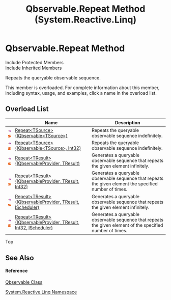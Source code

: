 ﻿---
title: Qbservable.Repeat Method  (System.Reactive.Linq)
TOCTitle: Repeat Method
ms:assetid: Overload:System.Reactive.Linq.Qbservable.Repeat
ms:mtpsurl: https://msdn.microsoft.com/en-us/library/system.reactive.linq.qbservable.repeat(v=VS.103)
ms:contentKeyID: 36069762
ms.date: 06/28/2011
mtps_version: v=VS.103
f1_keywords:
- System.Reactive.Linq.Qbservable.Repeat
- System.Reactive.Linq.Qbservable.Repeat``1
dev_langs:
- CSharp
- JScript
- VB
- FSharp
---

# Qbservable.Repeat Method

Include Protected Members  
Include Inherited Members  

Repeats the queryable observable sequence.

This member is overloaded. For complete information about this member, including syntax, usage, and examples, click a name in the overload list.

## Overload List

<table>
<thead>
<tr class="header">
<th> </th>
<th>Name</th>
<th>Description</th>
</tr>
</thead>
<tbody>
<tr class="odd">
<td><img src="images\Hh303103.pubmethod(en-us,VS.103).gif" title="Public method" alt="Public method" /><img src="images\Hh244319.static(en-us,VS.103).gif" title="Static member" alt="Static member" /></td>
<td><a href="https://msdn.microsoft.com/en-us/library/m:system.reactive.linq.qbservable.repeat%60%601(system.reactive.linq.iqbservable%7b%60%600%7d)(v=VS.103)">Repeat&lt;TSource&gt;(IQbservable&lt;TSource&gt;)</a></td>
<td>Repeats the queryable observable sequence indefinitely.</td>
</tr>
<tr class="even">
<td><img src="images\Hh303103.pubmethod(en-us,VS.103).gif" title="Public method" alt="Public method" /><img src="images\Hh244319.static(en-us,VS.103).gif" title="Static member" alt="Static member" /></td>
<td><a href="https://msdn.microsoft.com/en-us/library/m:system.reactive.linq.qbservable.repeat%60%601(system.reactive.linq.iqbservable%7b%60%600%7d%2csystem.int32)(v=VS.103)">Repeat&lt;TSource&gt;(IQbservable&lt;TSource&gt;, Int32)</a></td>
<td>Repeats the queryable observable sequence indefinitely.</td>
</tr>
<tr class="odd">
<td><img src="images\Hh303103.pubmethod(en-us,VS.103).gif" title="Public method" alt="Public method" /><img src="images\Hh244319.static(en-us,VS.103).gif" title="Static member" alt="Static member" /></td>
<td><a href="https://msdn.microsoft.com/en-us/library/m:system.reactive.linq.qbservable.repeat%60%601(system.reactive.linq.iqbservableprovider%2c%60%600)(v=VS.103)">Repeat&lt;TResult&gt;(IQbservableProvider, TResult)</a></td>
<td>Generates a queryable observable sequence that repeats the given element infinitely.</td>
</tr>
<tr class="even">
<td><img src="images\Hh303103.pubmethod(en-us,VS.103).gif" title="Public method" alt="Public method" /><img src="images\Hh244319.static(en-us,VS.103).gif" title="Static member" alt="Static member" /></td>
<td><a href="https://msdn.microsoft.com/en-us/library/m:system.reactive.linq.qbservable.repeat%60%601(system.reactive.linq.iqbservableprovider%2c%60%600%2csystem.int32)(v=VS.103)">Repeat&lt;TResult&gt;(IQbservableProvider, TResult, Int32)</a></td>
<td>Generates a queryable observable sequence that repeats the given element the specified number of times.</td>
</tr>
<tr class="odd">
<td><img src="images\Hh303103.pubmethod(en-us,VS.103).gif" title="Public method" alt="Public method" /><img src="images\Hh244319.static(en-us,VS.103).gif" title="Static member" alt="Static member" /></td>
<td><a href="https://msdn.microsoft.com/en-us/library/m:system.reactive.linq.qbservable.repeat%60%601(system.reactive.linq.iqbservableprovider%2c%60%600%2csystem.reactive.concurrency.ischeduler)(v=VS.103)">Repeat&lt;TResult&gt;(IQbservableProvider, TResult, IScheduler)</a></td>
<td>Generates a queryable observable sequence that repeats the given element infinitely.</td>
</tr>
<tr class="even">
<td><img src="images\Hh303103.pubmethod(en-us,VS.103).gif" title="Public method" alt="Public method" /><img src="images\Hh244319.static(en-us,VS.103).gif" title="Static member" alt="Static member" /></td>
<td><a href="https://msdn.microsoft.com/en-us/library/m:system.reactive.linq.qbservable.repeat%60%601(system.reactive.linq.iqbservableprovider%2c%60%600%2csystem.int32%2csystem.reactive.concurrency.ischeduler)(v=VS.103)">Repeat&lt;TResult&gt;(IQbservableProvider, TResult, Int32, IScheduler)</a></td>
<td>Generates a queryable observable sequence that repeats the given element of the specified number of times.</td>
</tr>
</tbody>
</table>

Top

## See Also

#### Reference

[Qbservable Class](hh211693\(v=vs.103\).md)

[System.Reactive.Linq Namespace](hh211929\(v=vs.103\).md)

